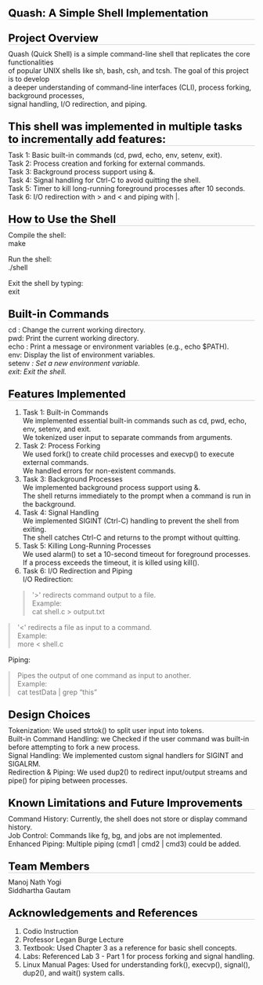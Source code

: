 <style type="text/css">.rendered-markdown{font-size:14px} .rendered-markdown>*:first-child{margin-top:0!important} .rendered-markdown>*:last-child{margin-bottom:0!important} .rendered-markdown a{text-decoration:underline;color:#b75246} .rendered-markdown a:hover{color:#f36050} .rendered-markdown h1, .rendered-markdown h2, .rendered-markdown h3, .rendered-markdown h4, .rendered-markdown h5, .rendered-markdown h6{margin:24px 0 10px;padding:0;font-weight:bold;-webkit-font-smoothing:antialiased;cursor:text;position:relative} .rendered-markdown h1 tt, .rendered-markdown h1 code, .rendered-markdown h2 tt, .rendered-markdown h2 code, .rendered-markdown h3 tt, .rendered-markdown h3 code, .rendered-markdown h4 tt, .rendered-markdown h4 code, .rendered-markdown h5 tt, .rendered-markdown h5 code, .rendered-markdown h6 tt, .rendered-markdown h6 code{font-size:inherit} .rendered-markdown h1{font-size:28px;color:#000} .rendered-markdown h2{font-size:22px;border-bottom:1px solid #ccc;color:#000} .rendered-markdown h3{font-size:18px} .rendered-markdown h4{font-size:16px} .rendered-markdown h5{font-size:14px} .rendered-markdown h6{color:#777;font-size:14px} .rendered-markdown p, .rendered-markdown blockquote, .rendered-markdown ul, .rendered-markdown ol, .rendered-markdown dl, .rendered-markdown table, .rendered-markdown pre{margin:15px 0} .rendered-markdown hr{border:0 none;color:#ccc;height:4px;padding:0} .rendered-markdown>h2:first-child, .rendered-markdown>h1:first-child, .rendered-markdown>h1:first-child+h2, .rendered-markdown>h3:first-child, .rendered-markdown>h4:first-child, .rendered-markdown>h5:first-child, .rendered-markdown>h6:first-child{margin-top:0;padding-top:0} .rendered-markdown a:first-child h1, .rendered-markdown a:first-child h2, .rendered-markdown a:first-child h3, .rendered-markdown a:first-child h4, .rendered-markdown a:first-child h5, .rendered-markdown a:first-child h6{margin-top:0;padding-top:0} .rendered-markdown h1+p, .rendered-markdown h2+p, .rendered-markdown h3+p, .rendered-markdown h4+p, .rendered-markdown h5+p, .rendered-markdown h6+p{margin-top:0} .rendered-markdown ul, .rendered-markdown ol{padding-left:30px} .rendered-markdown ul li>:first-child, .rendered-markdown ul li ul:first-of-type, .rendered-markdown ol li>:first-child, .rendered-markdown ol li ul:first-of-type{margin-top:0} .rendered-markdown ul ul, .rendered-markdown ul ol, .rendered-markdown ol ol, .rendered-markdown ol ul{margin-bottom:0} .rendered-markdown dl{padding:0} .rendered-markdown dl dt{font-size:14px;font-weight:bold;font-style:italic;padding:0;margin:15px 0 5px} .rendered-markdown dl dt:first-child{padding:0} .rendered-markdown dl dt>:first-child{margin-top:0} .rendered-markdown dl dt>:last-child{margin-bottom:0} .rendered-markdown dl dd{margin:0 0 15px;padding:0 15px} .rendered-markdown dl dd>:first-child{margin-top:0} .rendered-markdown dl dd>:last-child{margin-bottom:0} .rendered-markdown blockquote{border-left:4px solid #DDD;padding:0 15px;color:#777} .rendered-markdown blockquote>:first-child{margin-top:0} .rendered-markdown blockquote>:last-child{margin-bottom:0} .rendered-markdown table th{font-weight:bold} .rendered-markdown table th, .rendered-markdown table td{border:1px solid #ccc;padding:6px 13px} .rendered-markdown table tr{border-top:1px solid #ccc;background-color:#fff} .rendered-markdown table tr:nth-child(2n){background-color:#f8f8f8} .rendered-markdown img{max-width:100%;-moz-box-sizing:border-box;box-sizing:border-box} .rendered-markdown code, .rendered-markdown tt{margin:0 2px;padding:0 5px;border:1px solid #eaeaea;background-color:#f8f8f8;border-radius:3px} .rendered-markdown code{white-space:nowrap} .rendered-markdown pre>code{margin:0;padding:0;white-space:pre;border:0;background:transparent} .rendered-markdown .highlight pre, .rendered-markdown pre{background-color:#f8f8f8;border:1px solid #ccc;font-size:13px;line-height:19px;overflow:auto;padding:6px 10px;border-radius:3px} .rendered-markdown pre code, .rendered-markdown pre tt{margin:0;padding:0;background-color:transparent;border:0}</style>
<div class="rendered-markdown"><h2>Quash: A Simple Shell Implementation</h2>
<h2>Project Overview</h2>
<p>Quash (Quick Shell) is a simple command-line shell that replicates the core functionalities
<br  />of popular UNIX shells like sh, bash, csh, and tcsh. The goal of this project is to develop
<br  />a deeper understanding of command-line interfaces (CLI), process forking, background processes,
<br  />signal handling, I/O redirection, and piping.</p>
<h2>This shell was implemented in multiple tasks to incrementally add features:</h2>
<p>Task 1: Basic built-in commands (cd, pwd, echo, env, setenv, exit).
<br  />Task 2: Process creation and forking for external commands.
<br  />Task 3: Background process support using &amp;.
<br  />Task 4: Signal handling for Ctrl-C to avoid quitting the shell.
<br  />Task 5: Timer to kill long-running foreground processes after 10 seconds.
<br  />Task 6: I/O redirection with > and &lt; and piping with |.</p>
<h2>How to Use the Shell</h2>
<p>Compile the shell:
<br  />make</p>
<p>Run the shell:
<br  />./shell</p>
<p>Exit the shell by typing:
<br  />exit</p>
<h2>Built-in Commands</h2>
<p>cd <directory>: Change the current working directory.
<br  />pwd: Print the current working directory.
<br  />echo <message>: Print a message or environment variables (e.g., echo $PATH).
<br  />env: Display the list of environment variables.
<br  />setenv <VAR> <VALUE>: Set a new environment variable.
<br  />exit: Exit the shell.</p>
<h2>Features Implemented</h2>
<ol>
<li>Task 1: Built-in Commands
<br  />We implemented essential built-in commands such as cd, pwd, echo, env, setenv, and exit.
<br  />We tokenized user input to separate commands from arguments.</li>
<li>Task 2: Process Forking
<br  />We used fork() to create child processes and execvp() to execute external commands.
<br  />We handled errors for non-existent commands.</li>
<li>Task 3: Background Processes
<br  />We implemented background process support using &amp;.
<br  />The shell returns immediately to the prompt when a command is run in the background.</li>
<li>Task 4: Signal Handling
<br  />We implemented SIGINT (Ctrl-C) handling to prevent the shell from exiting.
<br  />The shell catches Ctrl-C and returns to the prompt without quitting.</li>
<li>Task 5: Killing Long-Running Processes
<br  />We used alarm() to set a 10-second timeout for foreground processes.
<br  />If a process exceeds the timeout, it is killed using kill().</li>
<li>Task 6: I/O Redirection and Piping
<br  />I/O Redirection:<blockquote><p>'>' redirects command output to a file.
<br  />Example:
<br  />cat shell.c > output.txt</p>
</blockquote>
</li>
</ol>
<blockquote><p>'<' redirects a file as input to a command.
<br  />Example:
<br  />more &lt; shell.c</p>
</blockquote>
<p>Piping:</p>
<blockquote><p>Pipes the output of one command as input to another.
<br  />Example:
<br  />cat testData | grep &ldquo;this&rdquo;</p>
</blockquote>
<h2>Design Choices</h2>
<p>Tokenization: We used strtok() to split user input into tokens.
<br  />Built-in Command Handling: we Checked if the user command was built-in before attempting to fork a new process.
<br  />Signal Handling: We implemented custom signal handlers for SIGINT and SIGALRM.
<br  />Redirection &amp; Piping: We used dup2() to redirect input/output streams and pipe() for piping between processes.</p>
<h2>Known Limitations and Future Improvements</h2>
<p>Command History: Currently, the shell does not store or display command history.
<br  />Job Control: Commands like fg, bg, and jobs are not implemented.
<br  />Enhanced Piping: Multiple piping (cmd1 | cmd2 | cmd3) could be added.</p>
<h2>Team Members</h2>
<p>Manoj Nath Yogi
<br  />Siddhartha Gautam</p>
<h2>Acknowledgements and References</h2>
<ol>
<li>Codio Instruction</li>
<li>Professor Legan Burge Lecture</li>
<li>Textbook: Used Chapter 3 as a reference for basic shell concepts.</li>
<li>Labs: Referenced Lab 3 - Part 1 for process forking and signal handling.</li>
<li>Linux Manual Pages: Used for understanding fork(), execvp(), signal(), dup2(), and wait() system calls.</li>
</ol>
</div>